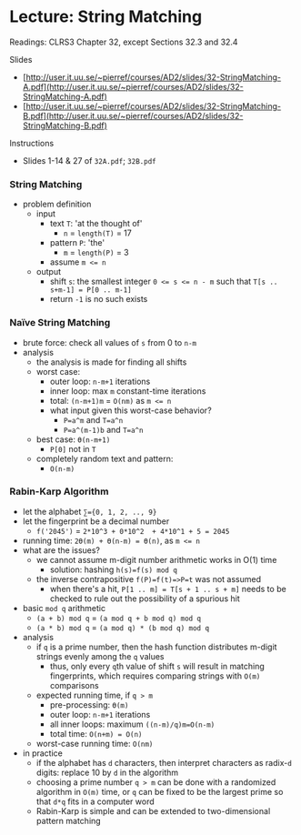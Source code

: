 # Lecture: String Matching

Readings: CLRS3 Chapter 32, except Sections 32.3 and 32.4

Slides
- [http://user.it.uu.se/~pierref/courses/AD2/slides/32-StringMatching-A.pdf](http://user.it.uu.se/~pierref/courses/AD2/slides/32-StringMatching-A.pdf)
- [http://user.it.uu.se/~pierref/courses/AD2/slides/32-StringMatching-B.pdf](http://user.it.uu.se/~pierref/courses/AD2/slides/32-StringMatching-B.pdf)

Instructions
- Slides 1-14 & 27 of ``32A.pdf``; ``32B.pdf``

### String Matching
- problem definition
  - input
    - text ``T``: 'at the thought of'
      - ``n`` = ``length(T)`` = 17
    - pattern ``P``: 'the'
      - ``m`` = ``length(P)`` = 3
    - assume ``m <= n``
  - output
    - shift ``s``: the smallest integer ``0 <= s <= n - m`` such that ``T[s .. s+m-1] = P[0 .. m-1]``
    - return ``-1`` is no such exists

### Naïve String Matching
- brute force: check all values of ``s`` from 0 to ``n-m``
- analysis
  - the analysis is made for finding all shifts
  - worst case:
    - outer loop: ``n-m+1`` iterations
    - inner loop: max ``m`` constant-time iterations
    - total: ``(n-m+1)m`` = ``O(nm)`` as ``m <= n``
    - what input given this worst-case behavior?
      - ``P=a^m`` and ``T=a^n``
      - ``P=a^(m-1)b`` and ``T=a^n``
  - best case: ``ϴ(n-m+1)``
    - ``P[0]`` not in ``T``
  - completely random text and pattern:
    - ``O(n-m)``

### Rabin-Karp Algorithm
- let the alphabet ``∑={0, 1, 2, .., 9}``
- let the fingerprint be a decimal number
  - ``f('2045')`` = ``2*10^3 + 0*10^2  + 4*10^1 + 5 = 2045``
- running time: ``2ϴ(m) + ϴ(n-m) = ϴ(n)``, as ``m <= n``
- what are the issues?
  - we cannot assume m-digit number arithmetic works in O(1) time
    - solution: hashing ``h(s)=f(s) mod q``
  - the inverse contrapositive ``f(P)=f(t)=>P=t`` was not assumed
    - when there's a hit, ``P[1 .. m] = T[s + 1 .. s + m]`` needs to be checked to rule out the possibility of a spurious hit
- basic ``mod q`` arithmetic
  - ``(a + b) mod q`` = ``(a mod q + b mod q) mod q``
  - ``(a * b) mod q`` = ``(a mod q) * (b mod q) mod q``
- analysis
  - if ``q`` is a prime number, then the hash function distributes m-digit strings evenly among the ``q`` values
    - thus, only every ``q``th value of shift ``s`` will result in matching fingerprints, which requires comparing strings with ``O(m)`` comparisons
  - expected running time, if ``q > m``
    - pre-processing: ``ϴ(m)``
    - outer loop: ``n-m+1`` iterations
    - all inner loops: maximum ``((n-m)/q)m=O(n-m)``
    - total time: ``O(n+m) = O(n)``
  - worst-case running time: ``O(nm)``
- in practice
  - if the alphabet has  ``d``  characters, then interpret characters as radix-``d`` digits: replace 10 by ``d`` in the algorithm
  - choosing a prime number ``q > m`` can be done with a randomized algorithm in ``O(m)`` time, or ``q`` can be fixed to be the largest prime so that ``d*q`` fits in a computer word
  - Rabin-Karp is simple and can be extended to two-dimensional pattern matching

